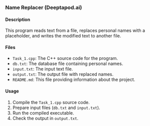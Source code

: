 ### Name Replacer (Deeptapod.ai)

#### Description
This program reads text from a file, replaces personal names with a placeholder, and writes the modified text to another file.

#### Files
- `Task_1.cpp`: The C++ source code for the program.
- `db.txt`: The database file containing personal names.
- `input.txt`: The input text file.
- `output.txt`: The output file with replaced names.
- `README.md`: This file providing information about the project.

#### Usage
1. Compile the `Task_1.cpp` source code.
2. Prepare input files (`db.txt` and `input.txt`).
3. Run the compiled executable.
4. Check the output in `output.txt`.
